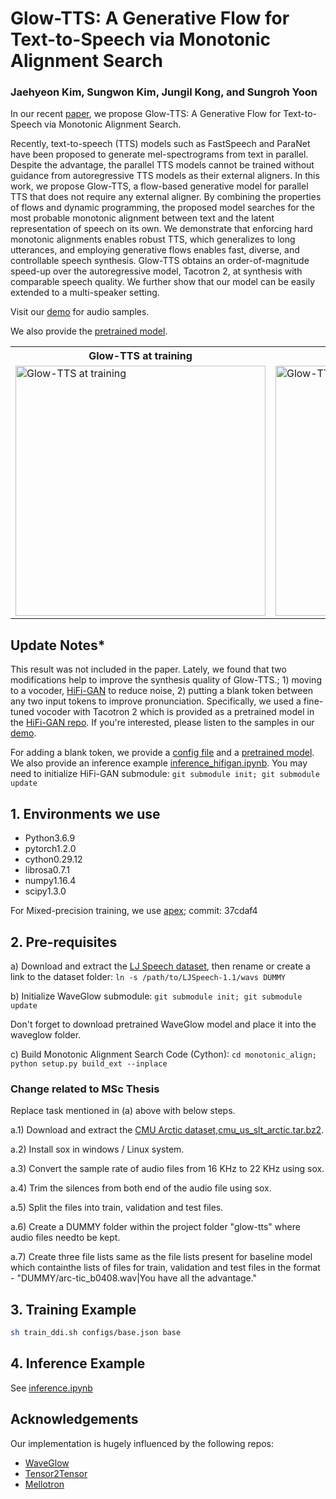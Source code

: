 # Glow-TTS: A Generative Flow for Text-to-Speech via Monotonic Alignment Search

### Jaehyeon Kim, Sungwon Kim, Jungil Kong, and Sungroh Yoon

In our recent [paper](https://arxiv.org/abs/2005.11129), we propose Glow-TTS: A Generative Flow for Text-to-Speech via Monotonic Alignment Search.

Recently, text-to-speech (TTS) models such as FastSpeech and ParaNet have been proposed to generate mel-spectrograms from text in parallel. Despite the advantage, the parallel TTS models cannot be trained without guidance from autoregressive TTS models as their external aligners. In this work, we propose Glow-TTS, a flow-based generative model for parallel TTS that does not require any external aligner. By combining the properties of flows and dynamic programming, the proposed model searches for the most probable monotonic alignment between text and the latent representation of speech on its own. We demonstrate that enforcing hard monotonic alignments enables robust TTS, which generalizes to long utterances, and employing generative flows enables fast, diverse, and controllable speech synthesis. Glow-TTS obtains an order-of-magnitude speed-up over the autoregressive model, Tacotron 2, at synthesis with comparable speech quality. We further show that our model can be easily extended to a multi-speaker setting.

Visit our [demo](https://jaywalnut310.github.io/glow-tts-demo/index.html) for audio samples.

We also provide the [pretrained model](https://drive.google.com/open?id=1JiCMBVTG4BMREK8cT3MYck1MgYvwASL0).

<table style="width:100%">
  <tr>
    <th>Glow-TTS at training</th>
    <th>Glow-TTS at inference</th>
  </tr>
  <tr>
    <td><img src="resources/fig_1a.png" alt="Glow-TTS at training" height="400"></td>
    <td><img src="resources/fig_1b.png" alt="Glow-TTS at inference" height="400"></td>
  </tr>
</table>


## Update Notes*

This result was not included in the paper. Lately, we found that two modifications help to improve the synthesis quality of Glow-TTS.; 1) moving to a vocoder, [HiFi-GAN](https://arxiv.org/abs/2010.05646) to reduce noise, 2) putting a blank token between any two input tokens to improve pronunciation. Specifically, 
we used a fine-tuned vocoder with Tacotron 2 which is provided as a pretrained model in the [HiFi-GAN repo](https://github.com/jik876/hifi-gan). If you're interested, please listen to the samples in our [demo](https://jaywalnut310.github.io/glow-tts-demo/index.html).

For adding a blank token, we provide a [config file](./configs/base_blank.json) and a [pretrained model](https://drive.google.com/open?id=1RxR6JWg6WVBZYb-pIw58hi1XLNb5aHEi). We also provide an inference example [inference_hifigan.ipynb](./inference_hifigan.ipynb). You may need to initialize HiFi-GAN submodule: `git submodule init; git submodule update`


## 1. Environments we use

* Python3.6.9
* pytorch1.2.0
* cython0.29.12
* librosa0.7.1
* numpy1.16.4
* scipy1.3.0

For Mixed-precision training, we use [apex](https://github.com/NVIDIA/apex); commit: 37cdaf4


## 2. Pre-requisites

a) Download and extract the [LJ Speech dataset](https://keithito.com/LJ-Speech-Dataset/), then rename or create a link to the dataset folder: `ln -s /path/to/LJSpeech-1.1/wavs DUMMY`

b) Initialize WaveGlow submodule: `git submodule init; git submodule update`

Don't forget to download pretrained WaveGlow model and place it into the waveglow folder.

c) Build Monotonic Alignment Search Code (Cython): `cd monotonic_align; python setup.py build_ext --inplace`

### Change related to MSc Thesis ###
Replace task mentioned in (a) above with below steps.

a.1) Download and extract the [CMU Arctic dataset,cmu_us_slt_arctic.tar.bz2](http://festvox.org/cmu_arctic/).

a.2) Install sox in windows / Linux system.

a.3) Convert the sample rate of audio files from 16 KHz to 22 KHz using sox.

a.4) Trim the silences from both end of the audio file using sox. 

a.5) Split the files into train, validation and test files.

a.6) Create a DUMMY folder within the project folder "glow-tts" where audio files needto be kept.

a.7) Create three file lists same as the file lists present for baseline model which containthe lists of files for train, validation and test files in the format - "DUMMY/arc-tic_b0408.wav|You have all the advantage."

## 3. Training Example

```sh
sh train_ddi.sh configs/base.json base
```

## 4. Inference Example

See [inference.ipynb](./inference.ipynb)


## Acknowledgements

Our implementation is hugely influenced by the following repos:
* [WaveGlow](https://github.com/NVIDIA/waveglow)
* [Tensor2Tensor](https://github.com/tensorflow/tensor2tensor)
* [Mellotron](https://github.com/NVIDIA/mellotron)
